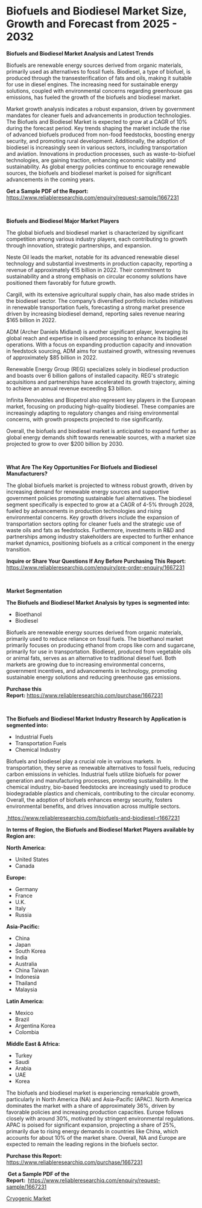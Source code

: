 <p><h1>Biofuels and Biodiesel Market Size, Growth and Forecast from 2025 - 2032</h1></p><p><strong>Biofuels and Biodiesel Market Analysis and Latest Trends</strong></p>
<p><p>Biofuels are renewable energy sources derived from organic materials, primarily used as alternatives to fossil fuels. Biodiesel, a type of biofuel, is produced through the transesterification of fats and oils, making it suitable for use in diesel engines. The increasing need for sustainable energy solutions, coupled with environmental concerns regarding greenhouse gas emissions, has fueled the growth of the biofuels and biodiesel market.</p><p>Market growth analysis indicates a robust expansion, driven by government mandates for cleaner fuels and advancements in production technologies. The Biofuels and Biodiesel Market is expected to grow at a CAGR of 10% during the forecast period. Key trends shaping the market include the rise of advanced biofuels produced from non-food feedstocks, boosting energy security, and promoting rural development. Additionally, the adoption of biodiesel is increasingly seen in various sectors, including transportation and aviation. Innovations in production processes, such as waste-to-biofuel technologies, are gaining traction, enhancing economic viability and sustainability. As global energy policies continue to encourage renewable sources, the biofuels and biodiesel market is poised for significant advancements in the coming years.</p></p>
<p><strong>Get a Sample PDF of the Report:&nbsp;</strong> <a href="https://www.reliableresearchiq.com/enquiry/request-sample/1667231?utm_campaign=2302&utm_medium=2&utm_source=Github&utm_content=ia&utm_term=06032025&utm_id=biofuels-and-biodiesel">https://www.reliableresearchiq.com/enquiry/request-sample/1667231</a></p>
<p>&nbsp;</p>
<p><strong>Biofuels and Biodiesel Major Market Players</strong></p>
<p><p>The global biofuels and biodiesel market is characterized by significant competition among various industry players, each contributing to growth through innovation, strategic partnerships, and expansion. </p><p>Neste Oil leads the market, notable for its advanced renewable diesel technology and substantial investments in production capacity, reporting a revenue of approximately €15 billion in 2022. Their commitment to sustainability and a strong emphasis on circular economy solutions have positioned them favorably for future growth.</p><p>Cargill, with its extensive agricultural supply chain, has also made strides in the biodiesel sector. The company’s diversified portfolio includes initiatives in renewable transportation fuels, forecasting a strong market presence driven by increasing biodiesel demand, reporting sales revenue nearing $165 billion in 2022.</p><p>ADM (Archer Daniels Midland) is another significant player, leveraging its global reach and expertise in oilseed processing to enhance its biodiesel operations. With a focus on expanding production capacity and innovation in feedstock sourcing, ADM aims for sustained growth, witnessing revenues of approximately $85 billion in 2022.</p><p>Renewable Energy Group (REG) specializes solely in biodiesel production and boasts over 6 billion gallons of installed capacity. REG's strategic acquisitions and partnerships have accelerated its growth trajectory, aiming to achieve an annual revenue exceeding $3 billion.</p><p>Infinita Renovables and Biopetrol also represent key players in the European market, focusing on producing high-quality biodiesel. These companies are increasingly adapting to regulatory changes and rising environmental concerns, with growth prospects projected to rise significantly.</p><p>Overall, the biofuels and biodiesel market is anticipated to expand further as global energy demands shift towards renewable sources, with a market size projected to grow to over $200 billion by 2030.</p></p>
<p>&nbsp;</p>
<p><strong>What Are The Key Opportunities For Biofuels and Biodiesel Manufacturers?</strong></p>
<p><p>The global biofuels market is projected to witness robust growth, driven by increasing demand for renewable energy sources and supportive government policies promoting sustainable fuel alternatives. The biodiesel segment specifically is expected to grow at a CAGR of 4-5% through 2028, fueled by advancements in production technologies and rising environmental concerns. Key growth drivers include the expansion of transportation sectors opting for cleaner fuels and the strategic use of waste oils and fats as feedstocks. Furthermore, investments in R&D and partnerships among industry stakeholders are expected to further enhance market dynamics, positioning biofuels as a critical component in the energy transition.</p></p>
<p><strong>Inquire or Share Your Questions If Any Before Purchasing This Report:</strong> <a href="https://www.reliableresearchiq.com/enquiry/pre-order-enquiry/1667231?utm_campaign=2302&utm_medium=2&utm_source=Github&utm_content=ia&utm_term=06032025&utm_id=biofuels-and-biodiesel">https://www.reliableresearchiq.com/enquiry/pre-order-enquiry/1667231</a></p>
<p>&nbsp;</p>
<p><strong>Market Segmentation</strong></p>
<p><strong>The Biofuels and Biodiesel Market Analysis by types is segmented into:</strong></p>
<p><ul><li>Bioethanol</li><li>Biodiesel</li></ul></p>
<p><p>Biofuels are renewable energy sources derived from organic materials, primarily used to reduce reliance on fossil fuels. The bioethanol market primarily focuses on producing ethanol from crops like corn and sugarcane, primarily for use in transportation. Biodiesel, produced from vegetable oils or animal fats, serves as an alternative to traditional diesel fuel. Both markets are growing due to increasing environmental concerns, government incentives, and advancements in technology, promoting sustainable energy solutions and reducing greenhouse gas emissions.</p></p>
<p><strong>Purchase this Report:&nbsp;</strong><a href="https://www.reliableresearchiq.com/purchase/1667231?utm_campaign=2302&utm_medium=2&utm_source=Github&utm_content=ia&utm_term=06032025&utm_id=biofuels-and-biodiesel">https://www.reliableresearchiq.com/purchase/1667231</a></p>
<p>&nbsp;</p>
<p><strong>The Biofuels and Biodiesel Market Industry Research by Application is segmented into:</strong></p>
<p><ul><li>Industrial Fuels</li><li>Transportation Fuels</li><li>Chemical Industry</li></ul></p>
<p><p>Biofuels and biodiesel play a crucial role in various markets. In transportation, they serve as renewable alternatives to fossil fuels, reducing carbon emissions in vehicles. Industrial fuels utilize biofuels for power generation and manufacturing processes, promoting sustainability. In the chemical industry, bio-based feedstocks are increasingly used to produce biodegradable plastics and chemicals, contributing to the circular economy. Overall, the adoption of biofuels enhances energy security, fosters environmental benefits, and drives innovation across multiple sectors.</p></p>
<p><a href="https://www.reliableresearchiq.com/biofuels-and-biodiesel-r1667231?utm_campaign=2302&utm_medium=2&utm_source=Github&utm_content=ia&utm_term=06032025&utm_id=biofuels-and-biodiesel">&nbsp;https://www.reliableresearchiq.com/biofuels-and-biodiesel-r1667231</a></p>
<p><strong>In terms of Region, the Biofuels and Biodiesel Market Players available by Region are:</strong></p>
<p>
    <p> <strong> North America: </strong>
        <ul>
            <li>United States</li>
            <li>Canada</li>
        </ul>
        </p> 
    <p> <strong> Europe: </strong>
        <ul>
            <li>Germany</li>
            <li>France</li>
            <li>U.K.</li>
            <li>Italy</li>
            <li>Russia</li>
        </ul>
        </p> 
    <p> <strong> Asia-Pacific: </strong>
        <ul>
            <li>China</li>
            <li>Japan</li>
            <li>South Korea</li>
            <li>India</li>
            <li>Australia</li>
            <li>China Taiwan</li>
            <li>Indonesia</li>
            <li>Thailand</li>
            <li>Malaysia</li>
        </ul>
        </p> 
    <p> <strong> Latin America: </strong>
        <ul>
            <li>Mexico</li>
            <li>Brazil</li>
            <li>Argentina Korea</li>
            <li>Colombia</li>
        </ul>
        </p> 
    <p> <strong> Middle East & Africa: </strong>
        <ul>
            <li>Turkey</li>
            <li>Saudi</li>
            <li>Arabia</li>
            <li>UAE</li>
            <li>Korea</li>
        </ul>
    </p>
    </p>
<p><p>The biofuels and biodiesel market is experiencing remarkable growth, particularly in North America (NA) and Asia-Pacific (APAC). North America dominates the market with a share of approximately 36%, driven by favorable policies and increasing production capacities. Europe follows closely with around 30%, motivated by stringent environmental regulations. APAC is poised for significant expansion, projecting a share of 25%, primarily due to rising energy demands in countries like China, which accounts for about 10% of the market share. Overall, NA and Europe are expected to remain the leading regions in the biofuels sector.</p></p>
<p><strong>Purchase this Report: </strong><a href="https://www.reliableresearchiq.com/purchase/1667231?utm_campaign=2302&utm_medium=2&utm_source=Github&utm_content=ia&utm_term=06032025&utm_id=biofuels-and-biodiesel">https://www.reliableresearchiq.com/purchase/1667231</a></p>
<p>&nbsp;<strong>Get a Sample PDF of the Report:&nbsp;&nbsp;</strong><a href="https://www.reliableresearchiq.com/enquiry/request-sample/1667231?utm_campaign=2302&utm_medium=2&utm_source=Github&utm_content=ia&utm_term=06032025&utm_id=biofuels-and-biodiesel">https://www.reliableresearchiq.com/enquiry/request-sample/1667231</a></p>
<p><strong></strong></p>
<p><p><a href="https://github.com/FosterFahey91/Market-Research-Report-List-1/blob/main/cryogenic-market.md?utm_campaign=2302&utm_medium=2&utm_source=Github&utm_content=ia&utm_term=06032025&utm_id=biofuels-and-biodiesel">Cryogenic Market</a></p></p>
